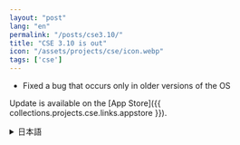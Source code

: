 ```yaml
---
layout: "post"
lang: "en"
permalink: "/posts/cse3.10/"
title: "CSE 3.10 is out"
icon: "/assets/projects/cse/icon.webp"
tags: ['cse']
---
```


- Fixed a bug that occurs only in older versions of the OS

Update is available on the [App Store]({{ collections.projects.cse.links.appstore }}).

<details lang="ja">
<summary>日本語</summary>

- 古いバージョンのOSでのみ発生するバグを修正しました

</details>
